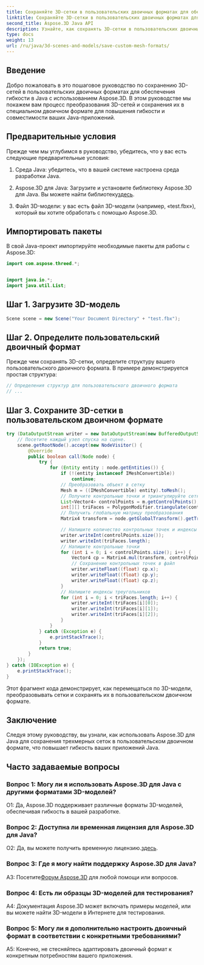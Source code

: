 ```yaml
---
title: Сохраняйте 3D-сетки в пользовательских двоичных форматах для обеспечения гибкости в Java
linktitle: Сохраняйте 3D-сетки в пользовательских двоичных форматах для обеспечения гибкости в Java
second_title: Aspose.3D Java API
description: Узнайте, как сохранять 3D-сетки в пользовательских двоичных форматах с помощью Aspose.3D для Java. Повысьте гибкость приложений Java с помощью этого пошагового руководства.
type: docs
weight: 13
url: /ru/java/3d-scenes-and-models/save-custom-mesh-formats/
---
```

## Введение

Добро пожаловать в это пошаговое руководство по сохранению 3D-сетей в пользовательских двоичных форматах для обеспечения гибкости в Java с использованием Aspose.3D. В этом руководстве мы покажем вам процесс преобразования 3D-сетей и сохранения их в специальном двоичном формате для повышения гибкости и совместимости ваших Java-приложений.

## Предварительные условия

Прежде чем мы углубимся в руководство, убедитесь, что у вас есть следующие предварительные условия:

1. Среда Java: убедитесь, что в вашей системе настроена среда разработки Java.

2.  Aspose.3D для Java: Загрузите и установите библиотеку Aspose.3D для Java. Вы можете найти библиотеку[здесь](https://releases.aspose.com/3d/java/).

3. Файл 3D-модели: у вас есть файл 3D-модели (например, «test.fbx»), который вы хотите обработать с помощью Aspose.3D.

## Импортировать пакеты

В свой Java-проект импортируйте необходимые пакеты для работы с Aspose.3D:

```java
import com.aspose.threed.*;


import java.io.*;
import java.util.List;
```

## Шаг 1. Загрузите 3D-модель

```java
Scene scene = new Scene("Your Document Directory" + "test.fbx");
```

## Шаг 2. Определите пользовательский двоичный формат

Прежде чем сохранять 3D-сетки, определите структуру вашего пользовательского двоичного формата. В примере демонстрируется простая структура:

```java
// Определения структур для пользовательского двоичного формата
// ...
```

## Шаг 3. Сохраните 3D-сетки в пользовательском двоичном формате

```java
try (DataOutputStream writer = new DataOutputStream(new BufferedOutputStream(new FileOutputStream("Your Document Directory" + "Save3DMeshesInCustomBinaryFormat_out")))) {
    // Посетите каждый узел спуска на сцене.
    scene.getRootNode().accept(new NodeVisitor() {
        @Override
        public boolean call(Node node) {
            try {
                for (Entity entity : node.getEntities()) {
                    if (!(entity instanceof IMeshConvertible))
                        continue;
                    // Преобразовать объект в сетку
                    Mesh m = ((IMeshConvertible) entity).toMesh();
                    // Получите контрольные точки и триангулируйте сетку
                    List<Vector4> controlPoints = m.getControlPoints();
                    int[][] triFaces = PolygonModifier.triangulate(controlPoints, m.getPolygons());
                    // Получить глобальную матрицу преобразования
                    Matrix4 transform = node.getGlobalTransform().getTransformMatrix();

                    // Напишите количество контрольных точек и индексы треугольников.
                    writer.writeInt(controlPoints.size());
                    writer.writeInt(triFaces.length);
                    // Напишите контрольные точки
                    for (int i = 0; i < controlPoints.size(); i++) {
                        Vector4 cp = Matrix4.mul(transform, controlPoints.get(i));
                        // Сохранение контрольных точек в файл
                        writer.writeFloat((float) cp.x);
                        writer.writeFloat((float) cp.y);
                        writer.writeFloat((float) cp.z);
                    }
                    // Напишите индексы треугольников
                    for (int i = 0; i < triFaces.length; i++) {
                        writer.writeInt(triFaces[i][0]);
                        writer.writeInt(triFaces[i][1]);
                        writer.writeInt(triFaces[i][2]);
                    }
                }
            } catch (Exception e) {
                e.printStackTrace();
            }
            return true;
        }
    });
} catch (IOException e) {
    e.printStackTrace();
}
```

Этот фрагмент кода демонстрирует, как перемещаться по 3D-модели, преобразовывать сетки и сохранять их в пользовательском двоичном формате.

## Заключение

Следуя этому руководству, вы узнали, как использовать Aspose.3D для Java для сохранения трехмерных сеток в пользовательском двоичном формате, что повышает гибкость ваших приложений Java.

## Часто задаваемые вопросы

### Вопрос 1: Могу ли я использовать Aspose.3D для Java с другими форматами 3D-моделей?

О1: Да, Aspose.3D поддерживает различные форматы 3D-моделей, обеспечивая гибкость в вашей разработке.

### Вопрос 2: Доступна ли временная лицензия для Aspose.3D для Java?

 О2: Да, вы можете получить временную лицензию.[здесь](https://purchase.aspose.com/temporary-license/).

### Вопрос 3: Где я могу найти поддержку Aspose.3D для Java?

 A3: Посетите[Форум Aspose.3D](https://forum.aspose.com/c/3d/18) для любой помощи или вопросов.

### Вопрос 4: Есть ли образцы 3D-моделей для тестирования?

A4: Документация Aspose.3D может включать примеры моделей, или вы можете найти 3D-модели в Интернете для тестирования.

### Вопрос 5: Могу ли я дополнительно настроить двоичный формат в соответствии с конкретными требованиями?

A5: Конечно, не стесняйтесь адаптировать двоичный формат к конкретным потребностям вашего приложения.